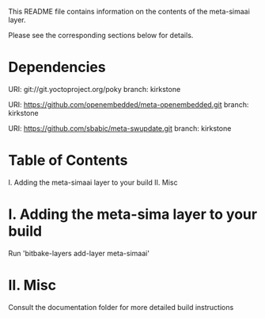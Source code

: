 This README file contains information on the contents of the meta-simaai layer.

Please see the corresponding sections below for details.

Dependencies
============

  URI: git://git.yoctoproject.org/poky
  branch: kirkstone

  URI: https://github.com/openembedded/meta-openembedded.git
  branch: kirkstone

  URI: https://github.com/sbabic/meta-swupdate.git
  branch: kirkstone

Table of Contents
=================

  I. Adding the meta-simaai layer to your build
 II. Misc


I. Adding the meta-sima layer to your build
=================================================

Run 'bitbake-layers add-layer meta-simaai'

II. Misc
========

Consult the documentation folder for more detailed build instructions
